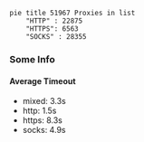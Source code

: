 
```mermaid
pie title 51967 Proxies in list
    "HTTP" : 22875
    "HTTPS": 6563
    "SOCKS" : 28355
```

### Some Info
#### Average Timeout

- mixed: 3.3s
- http: 1.5s
- https: 8.3s
- socks: 4.9s